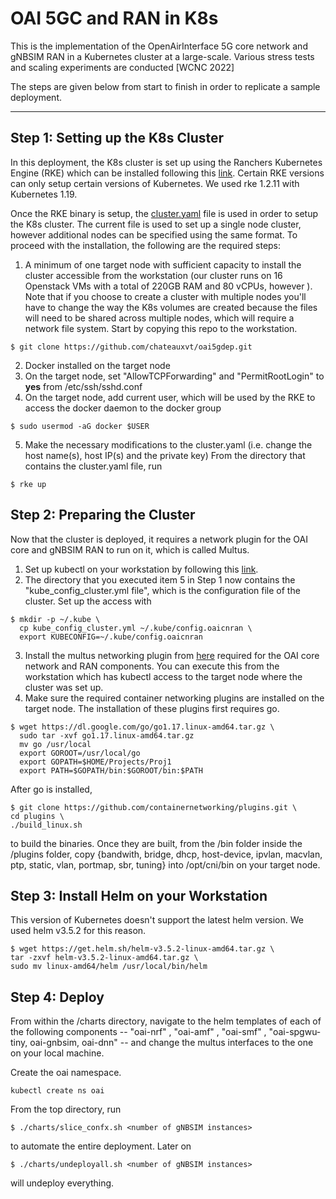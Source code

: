 # OAI 5GC and RAN in K8s
 
This is the implementation of the OpenAirInterface 5G core network and gNBSIM RAN in a Kubernetes cluster at a large-scale. Various stress tests and scaling experiments are conducted [WCNC 2022] 

The steps are given below from start to finish in order to replicate a sample deployment.

------------------------------------------------------------------------------

## Step 1: Setting up the K8s Cluster

In this deployment, the K8s cluster is set up using the Ranchers Kubernetes Engine (RKE) which can be installed following this [link](https://rancher.com/docs/rke/latest/en/installation/). Certain RKE versions can only setup certain versions of Kubernetes. We used rke 1.2.11 with Kubernetes 1.19.

Once the RKE binary is setup, the [cluster.yaml](cluster.yml) file is used in order to setup the K8s cluster. The current file is used to set up a single node cluster, however additional nodes can be specified using the same format. To proceed with the installation, the following are the required steps: 
1. A minimum of one target node with sufficient capacity to install the cluster accessible from the workstation (our cluster runs on 16 Openstack VMs with a total of 220GB RAM and 80 vCPUs, however ). Note that if you choose to create a cluster with multiple nodes you'll have to change the way the K8s volumes are created because the files will need to be shared across multiple nodes, which will require a network file system. 
Start by copying this repo to the workstation.
```
$ git clone https://github.com/chateauxvt/oai5gdep.git
```
2. Docker installed on the target node
3. On the target node, set "AllowTCPForwarding" and "PermitRootLogin" to **yes** from /etc/ssh/sshd.conf  
4. On the target node, add current user, which will be used by the RKE to access the docker daemon to the docker group 
```
$ sudo usermod -aG docker $USER
```
5. Make the necessary modifications to the cluster.yaml (i.e. change the host name(s), host IP(s) and the private key)
 From the directory that contains the cluster.yaml file, run
```
$ rke up
```
## Step 2: Preparing the Cluster
Now that the cluster is deployed, it requires a network plugin for the OAI core and gNBSIM RAN to run on it, which is called Multus. 
1. Set up kubectl on your workstation by following this [link](https://kubernetes.io/docs/tasks/tools/install-kubectl-linux/).
2. The directory that you executed item 5 in Step 1 now contains the "kube_config_cluster.yml file", which is the configuration file of the cluster. Set up the access with
```
$ mkdir -p ~/.kube \
  cp kube_config_cluster.yml ~/.kube/config.oaicnran \
  export KUBECONFIG=~/.kube/config.oaicnran 
```
3. Install the multus networking plugin from [here](https://github.com/k8snetworkplumbingwg/multus-cni) required for the OAI core network and RAN components. You can execute this from the workstation which has kubectl access to the target node where the cluster was set up.
4. Make sure the required container networking plugins are installed on the target node. The installation of these plugins first requires go. 
```
$ wget https://dl.google.com/go/go1.17.linux-amd64.tar.gz \ 
  sudo tar -xvf go1.17.linux-amd64.tar.gz
  mv go /usr/local 
  export GOROOT=/usr/local/go
  export GOPATH=$HOME/Projects/Proj1
  export PATH=$GOPATH/bin:$GOROOT/bin:$PATH
```
After go is installed,
```
$ git clone https://github.com/containernetworking/plugins.git \
cd plugins \
./build_linux.sh
```
to build the binaries. Once they are built, from the /bin folder inside the /plugins folder, copy {bandwith, bridge, dhcp, host-device, ipvlan, macvlan, ptp, static, vlan, portmap, sbr, tuning} into /opt/cni/bin on your target node.

## Step 3: Install Helm on your Workstation
This version of Kubernetes doesn't support the latest helm version. We used helm v3.5.2 for this reason.
```
$ wget https://get.helm.sh/helm-v3.5.2-linux-amd64.tar.gz \
tar -zxvf helm-v3.5.2-linux-amd64.tar.gz \
sudo mv linux-amd64/helm /usr/local/bin/helm
```
## Step 4: Deploy
From within the /charts directory, navigate to the helm templates of each of the following components -- "oai-nrf" , "oai-amf" , "oai-smf" , "oai-spgwu-tiny, oai-gnbsim, oai-dnn" -- and change the multus interfaces to the one on your local machine. 

Create the oai namespace.
```
kubectl create ns oai
```
From the top directory, run
```
$ ./charts/slice_confx.sh <number of gNBSIM instances> 
```
to automate the entire deployment. Later on 
```
$ ./charts/undeployall.sh <number of gNBSIM instances>
```
will undeploy everything. 

 


 
 
 
 


 



